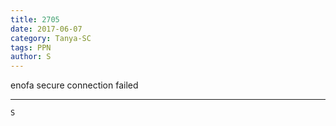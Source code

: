 ```yaml
---
title: 2705
date: 2017-06-07
category: Tanya-SC
tags: PPN
author: S
---
```


enofa secure connection failed

---



`S`
